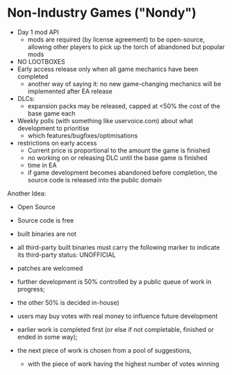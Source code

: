 Non-Industry Games ("Nondy")
======

* Day 1 mod API
	- mods are required (by license agreement) to be open-source, allowing other players to pick up the torch of abandoned but popular mods
* NO LOOTBOXES
* Early access release only when all game mechanics have been completed
	- another way of saying it: no new game-changing mechanics will be implemented after EA release
* DLCs:
	- expansion packs may be released, capped at <50% the cost of the base game each
* Weekly polls (with something like uservoice.com) about what development to prioritise
	- which features/bugfixes/optimisations 
* restrictions on early access
	- Current price is proportional to the amount the game is finished
	- no working on or releasing DLC until the base game is finished
	- time in EA
	- if game development becomes abandoned before completion, the source code is released into the public domain
	
Another Idea:

* Open Source 
* Source code is free
* built binaries are not
* all third-party built binaries must carry the following marker to indicate its third-party status: UNOFFICIAL
* patches are welcomed



* further development is 50% controlled by a public queue of work in progress;
* the other 50% is decided in-house)
* users may buy votes with real money to influence future development
* earlier work is completed first (or else if not completable, finished or ended in some way);
* the next piece of work is chosen from a pool of suggestions, 
    * with the piece of work having the highest number of votes winning
